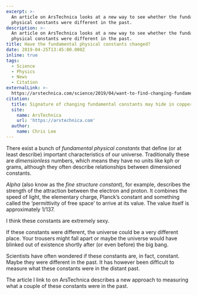 ```yaml
---
excerpt: >-
  An article on ArsTechnica looks at a new way to see whether the fundamental
  physical constants were different in the past.
description: >-
  An article on ArsTechnica looks at a new way to see whether the fundamental
  physical constants were different in the past.
title: Have the fundamental physical constants changed?
date: 2019-04-25T13:45:00.000Z
inline: true
tags:
  - Science
  - Physics
  - News
  - Citation
externalLink: >-
  https://arstechnica.com/science/2019/04/want-to-find-changing-fundamental-constants-measure-the-length-of-crystal/
citation:
  title: Signature of changing fundamental constants may hide in copper block
  site:
    name: ArsTechnica
    url: 'https://arstechnica.com'
  author:
    name: Chris Lee
---
```

There exist a bunch of _fundamental physical constants_ that define (or at least describe) important characteristics of our universe. Traditionally these are _dimensionless_ numbers, which means they have no units like kph or grams, although they often describe relationships between dimensioned constants. 

_Alpha_ (also know as the _fine structure constant_), for example, describes the strength of the attraction between the electron and proton. It combines the speed of light, the elementary charge, Planck’s constant and something called the ‘permittivity of free space’ to arrive at its value. The value itself is approximately 1/137.

I think these constants are extremely sexy.

If these constants were different, the universe could be a very different place. Your trousers might fall apart or maybe the universe would have blinked out of existence shortly after (or even before) the big bang.

Scientists have often wondered if these constants are, in fact, constant. Maybe they were different in the past. It has however been difficult to measure what these constants were in the distant past. 

The article I link to on ArsTechnica describes a new approach to measuring what a couple of these constants were in the past.



